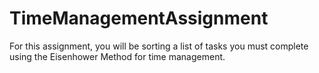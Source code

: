 # TimeManagementAssignment
For this assignment, you will be sorting a list of tasks you must complete using the Eisenhower Method for time management. 
